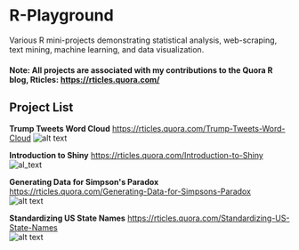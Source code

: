 # R-Playground
Various R mini-projects demonstrating statistical analysis, web-scraping, text mining, machine learning, and data visualization.
#### Note: All projects are associated with my contributions to the Quora R blog, Rticles: https://rticles.quora.com/

## Project List
<b>Trump Tweets Word Cloud</b> https://rticles.quora.com/Trump-Tweets-Word-Cloud
![alt text](https://qph.fs.quoracdn.net/main-qimg-3fad725271a5cf9afd8fb7d3c7f3da8c)

<b>Introduction to Shiny</b> https://rticles.quora.com/Introduction-to-Shiny
![al_text](https://qph.fs.quoracdn.net/main-qimg-baf43cc2d4912a24d3c821185a767c34)

<b>Generating Data for Simpson's Paradox</b> https://rticles.quora.com/Generating-Data-for-Simpsons-Paradox <br>
![alt text](https://qph.fs.quoracdn.net/main-qimg-8afec86ab2d4fa5f9e02f4fc1837a755)

<b>Standardizing US State Names</b> https://rticles.quora.com/Standardizing-US-State-Names <br>
![alt text](https://qph.fs.quoracdn.net/main-qimg-d3e15fb2a604171c8a05b2a551f9632b)
